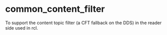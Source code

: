 # common_content_filter
To support the content topic filter (a CFT fallback on the DDS) in the reader side used in rcl.
